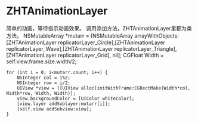 # ZHTAnimationLayer
简单的动画，等待指示动画效果。
调用添加方法，ZHTAnimationLayer里都为类方法。
NSMutableArray *mutarr = [NSMutableArray arrayWithObjects:[ZHTAnimationLayer replicatorLayer_Circle],[ZHTAnimationLayer replicatorLayer_Wave],[ZHTAnimationLayer replicatorLayer_Triangle],[ZHTAnimationLayer replicatorLayer_Grid], nil];
    CGFloat Width = self.view.frame.size.width/2;
    
    for (int i = 0; i<mutarr.count; i++) {
        NSInteger col = i%2;
        NSInteger row = i/2;
        UIView *view = [[UIView alloc]initWithFrame:CGRectMake(Width*col, Width*row, Width, Width)];
        view.backgroundColor = [UIColor whiteColor];
        [view.layer addSublayer:mutarr[i]];
        [self.view addSubview:view];
    }
